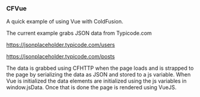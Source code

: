 ### CFVue

A quick example of using Vue with ColdFusion.

The current example grabs JSON data from Typicode.com

https://jsonplaceholder.typicode.com/users

https://jsonplaceholder.typicode.com/posts

The data is grabbed using CFHTTP when the page loads and is strapped to the page by serializing the data as JSON and stored to a js variable. When Vue is initialized the data elements are initialized using the js variables in window.jsData. Once that is done the page is rendered using VueJS.

